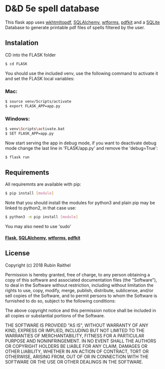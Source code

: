 # D&D 5e spell database

This flask app uses [wkhtmltopdf](https://wkhtmltopdf.org/),            [SQLAlchemy](http://www.sqlalchemy.org/), [wtforms](https://github.com/wtforms/wtforms), [pdfkit](https://pypi.org/project/pdfkit/) and a [SQLite](https://www.sqlite.org/index.html) Database to generate printable pdf files of spells filtered by the user.

## Instalation

CD into the FLASK folder
```sh
$ cd FLASK
```
You should use the included venv, use the following command to activate it and set the FLASK local variables:

### Mac:
```sh
$ source venv/Scripts/activate
$ export FLASK_APP=app.py
```

### Windows:
```sh
$ venv\Scripts\activate.bat
$ SET FLASK_APP=app.py
```

Now start serving the app in debug mode, if you want to deactivate debug mode change the last line in 'FLASK/app.py' and remove the 'debug=True':
```sh
$ flask run
```


## Requirements
All requiremnts are available with pip:
```sh
$ pip install [module]
```
Note that you should install the modules for python3 and plain pip may be linked to python2, in that case use:
```sh
$ python3 -m pip install [module]
```
You may also need to use 'sudo'
#### [Flask](http://flask.pocoo.org/), [SQLAlchemy](http://www.sqlalchemy.org/), [wtforms](https://github.com/wtforms/wtforms), [pdfkit](https://pypi.org/project/pdfkit/)



License
----

Copyright (c) 2018 Rubin Raithel

Permission is hereby granted, free of charge, to any person obtaining a copy
of this software and associated documentation files (the "Software"), to deal
in the Software without restriction, including without limitation the rights
to use, copy, modify, merge, publish, distribute, sublicense, and/or sell
copies of the Software, and to permit persons to whom the Software is
furnished to do so, subject to the following conditions:

The above copyright notice and this permission notice shall be included in all
copies or substantial portions of the Software.

THE SOFTWARE IS PROVIDED "AS IS", WITHOUT WARRANTY OF ANY KIND, EXPRESS OR
IMPLIED, INCLUDING BUT NOT LIMITED TO THE WARRANTIES OF MERCHANTABILITY,
FITNESS FOR A PARTICULAR PURPOSE AND NONINFRINGEMENT. IN NO EVENT SHALL THE
AUTHORS OR COPYRIGHT HOLDERS BE LIABLE FOR ANY CLAIM, DAMAGES OR OTHER
LIABILITY, WHETHER IN AN ACTION OF CONTRACT, TORT OR OTHERWISE, ARISING FROM,
OUT OF OR IN CONNECTION WITH THE SOFTWARE OR THE USE OR OTHER DEALINGS IN THE
SOFTWARE.

